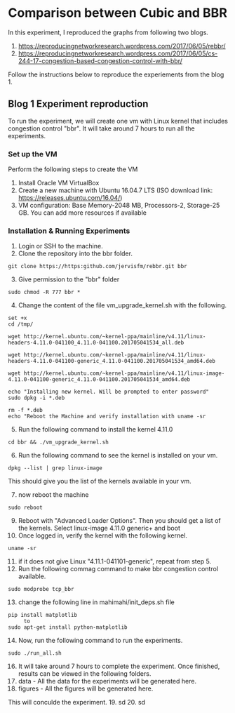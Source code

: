 # Comparison between Cubic and BBR

In this experiment, I reproduced the graphs from following two blogs.

1. https://reproducingnetworkresearch.wordpress.com/2017/06/05/rebbr/
2. https://reproducingnetworkresearch.wordpress.com/2017/06/05/cs-244-17-congestion-based-congestion-control-with-bbr/

Follow the instructions below to reproduce the experiements from the blog 1.

## Blog 1 Experiment reproduction

To run the experiment, we will create one vm with Linux kernel that includes congestion control "bbr". It will take around 7 hours to run all the experiments.

### Set up the VM

Perform the following steps to create the VM

 1. Install Oracle VM VirtualBox
 2. Create a new machine with Ubuntu 16.04.7 LTS (ISO download link: https://releases.ubuntu.com/16.04/)
 3. VM configuration: Base Memory-2048 MB, Processors-2, Storage-25 GB. You can add more resources if available



### Installation & Running Experiments

1. Login or SSH to the machine.
2. Clone the repository into the bbr folder.
 ```
 git clone https://https:github.com/jervisfm/rebbr.git bbr
 ```
3. Give permission to the "bbr" folder
 ```
 sudo chmod -R 777 bbr *
 ```
4. Change the content of the file vm_upgrade_kernel.sh with the following.
 ```
 set +x
 cd /tmp/

 wget http://kernel.ubuntu.com/~kernel-ppa/mainline/v4.11/linux-headers-4.11.0-041100_4.11.0-041100.201705041534_all.deb

 wget http://kernel.ubuntu.com/~kernel-ppa/mainline/v4.11/linux-headers-4.11.0-041100-generic_4.11.0-041100.201705041534_amd64.deb

 wget http://kernel.ubuntu.com/~kernel-ppa/mainline/v4.11/linux-image-4.11.0-041100-generic_4.11.0-041100.201705041534_amd64.deb

 echo "Installing new kernel. Will be prompted to enter password"
 sudo dpkg -i *.deb

 rm -f *.deb
 echo "Reboot the Machine and verify installation with uname -sr
 ```
5. Run the following command to install the kernel 4.11.0
 ```
 cd bbr && ./vm_upgrade_kernel.sh
 ```
6. Run the following command to see the kernel is installed on your vm.
 ```
 dpkg --list | grep linux-image
 ```
 This should give you the list of the kernels available in your vm.
 
7. now reboot the machine
 ```
 sudo reboot
 ```
9. Reboot with "Advanced Loader Options". Then you should get a list of the kernels. Select linux-image 4.11.0 generic+ and boot
10. Once logged in, verify the kernel with the following kernel.
 ```
 uname -sr
 ```
11. if it does not give Linux "4.11.1-041101-generic", repeat from step 5.
12. Run the following commag command to make bbr congestion control available.
 ```
 sudo modprobe tcp_bbr
 ```
13. change the following line in mahimahi/init_deps.sh file
 ```
 pip install matplotlib
      to 
 sudo apt-get install python-matplotlib 
 ```
14. Now, run the following command to run the experiments.
 ```
 sudo ./run_all.sh
 ```
16. It will take around 7 hours to complete the experiment. Once finished, results can be viewed in the following folders.
 1. data - All the data for the experiments will be generated here.
 2. figures -  All the figures will be generated here.  

This will conculde the experiment.
19. sd
20. sd 


